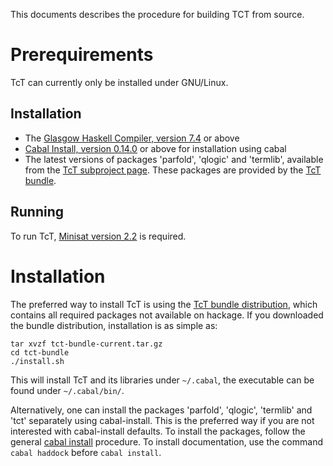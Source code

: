 This documents describes the procedure for building TCT from source.


Prerequirements
===============
TcT can currently only be installed under GNU/Linux.

Installation
------------
- The [Glasgow Haskell Compiler, version 7.4](http://www.haskell.org/ghc/) or above
- [Cabal Install, version 0.14.0](http://hackage.haskell.org/package/cabal-install) 
  or above for installation using cabal
- The latest versions of packages 'parfold', 'qlogic' and 'termlib', available from 
  the [TcT subproject page](http://cl-informatik.uibk.ac.at/software/tct/projects/index.php).
  These packages are provided by the 
  [TcT bundle](http://cl-informatik.uibk.ac.at/software/tct/projects/tct/archive/tct-bundle-current.tar.gz).

Running
-------
To run TcT, [Minisat version 2.2](http://minisat.se/MiniSat.html) is required.


Installation
============
The preferred way to install TcT is using the 
[TcT bundle distribution](http://cl-informatik.uibk.ac.at/software/tct/projects/tct/archive/tct-current-bundle.tar.gz), 
which contains all required packages not available on hackage.
If you downloaded the bundle distribution, installation is as simple as:

    tar xvzf tct-bundle-current.tar.gz
    cd tct-bundle
    ./install.sh

This will install TcT and its libraries under `~/.cabal`, the executable
can be found under `~/.cabal/bin/`.

Alternatively, one can install the packages 'parfold', 'qlogic', 'termlib' and 'tct' 
separately using cabal-install. This is the preferred way if you are not interested
with cabal-install defaults. To install the packages, follow the general 
[cabal install](http://www.haskell.org/haskellwiki/Cabal/How_to_install_a_Cabal_package) procedure.
To install documentation, use the command `cabal haddock` before `cabal install`.


